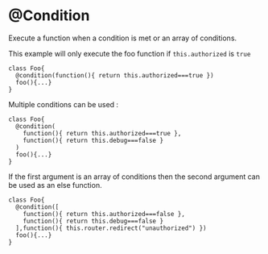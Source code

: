 # @Condition

Execute a function when a condition is met or an array of conditions.

This example will only execute the foo function if `this.authorized` is `true`

    class Foo{
      @condition(function(){ return this.authorized===true })
      foo(){...}
    }
    
Multiple conditions can be used :

    class Foo{
      @condition(
        function(){ return this.authorized===true },
        function(){ return this.debug===false }
      )
      foo(){...}
    }
    
If the first argument is an array of conditions then the second argument can be used as an else function.

    class Foo{
      @condition([
        function(){ return this.authorized===false },
        function(){ return this.debug===false }
      ],function(){ this.router.redirect("unauthorized") })
      foo(){...}
    }
